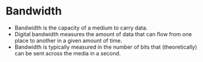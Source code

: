 # Bandwidth

- Bandwidth is the capacity of a medium to carry data.
- Digital bandwidth measures the amount of data that can flow from one place to another in a given amount of time. 
- Bandwidth is typically measured in the number of bits that (theoretically) can be sent across the media in a second.
